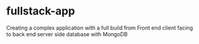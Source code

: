 # fullstack-app
Creating a complex application with a full build from Front end client facing to back end server side database with MongoDB
